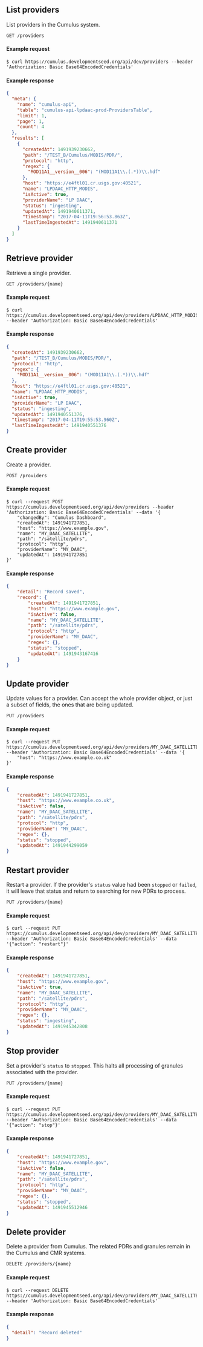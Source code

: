 ## List providers

List providers in the Cumulus system.

```endpoint
GET /providers
```

#### Example request

```curl
$ curl https://cumulus.developmentseed.org/api/dev/providers --header 'Authorization: Basic Base64EncodedCredentials'
```

#### Example response

```json
{
  "meta": {
    "name": "cumulus-api",
    "table": "cumulus-api-lpdaac-prod-ProvidersTable",
    "limit": 1,
    "page": 1,
    "count": 4
  },
  "results": [
    {
      "createdAt": 1491939230662,
      "path": "/TEST_B/Cumulus/MODIS/PDR/",
      "protocol": "http",
      "regex": {
        "MOD11A1__version__006": "(MOD11A1\\.(.*))\\.hdf"
      },
      "host": "https://e4ftl01.cr.usgs.gov:40521",
      "name": "LPDAAC_HTTP_MODIS",
      "isActive": true,
      "providerName": "LP DAAC",
      "status": "ingesting",
      "updatedAt": 1491940611371,
      "timestamp": "2017-04-11T19:56:53.863Z",
      "lastTimeIngestedAt": 1491940611371
    }
  ]
}
```

## Retrieve provider

Retrieve a single provider.

```endpoint
GET /providers/{name}
```

#### Example request

```curl
$ curl https://cumulus.developmentseed.org/api/dev/providers/LPDAAC_HTTP_MODIS --header 'Authorization: Basic Base64EncodedCredentials'
```

#### Example response

```json
{
  "createdAt": 1491939230662,
  "path": "/TEST_B/Cumulus/MODIS/PDR/",
  "protocol": "http",
  "regex": {
    "MOD11A1__version__006": "(MOD11A1\\.(.*))\\.hdf"
  },
  "host": "https://e4ftl01.cr.usgs.gov:40521",
  "name": "LPDAAC_HTTP_MODIS",
  "isActive": true,
  "providerName": "LP DAAC",
  "status": "ingesting",
  "updatedAt": 1491940551376,
  "timestamp": "2017-04-11T19:55:53.960Z",
  "lastTimeIngestedAt": 1491940551376
}
```

## Create provider

Create a provider.

```endpoint
POST /providers
```

#### Example request

```curl
$ curl --request POST https://cumulus.developmentseed.org/api/dev/providers --header 'Authorization: Basic Base64EncodedCredentials' --data '{
    "changedBy": "Cumulus Dashboard",
    "createdAt": 1491941727851,
    "host": "https://www.example.gov",
    "name": "MY_DAAC_SATELLITE",
    "path": "/satellite/pdrs",
    "protocol": "http",
    "providerName": "MY_DAAC",
    "updatedAt": 1491941727851
}'
```

#### Example response

```json
{
    "detail": "Record saved",
    "record": {
        "createdAt": 1491941727851,
        "host": "https://www.example.gov",
        "isActive": false,
        "name": "MY_DAAC_SATELLITE",
        "path": "/satellite/pdrs",
        "protocol": "http",
        "providerName": "MY_DAAC",
        "regex": {},
        "status": "stopped",
        "updatedAt": 1491943167416
    }
}
```

## Update provider

Update values for a provider. Can accept the whole provider object, or just a subset of fields, the ones that are being updated.

```endpoint
PUT /providers
```

#### Example request

```curl
$ curl --request PUT https://cumulus.developmentseed.org/api/dev/providers/MY_DAAC_SATELLITE --header 'Authorization: Basic Base64EncodedCredentials' --data '{
    "host": "https://www.example.co.uk"
}'
```

#### Example response

```json
{
    "createdAt": 1491941727851,
    "host": "https://www.example.co.uk",
    "isActive": false,
    "name": "MY_DAAC_SATELLITE",
    "path": "/satellite/pdrs",
    "protocol": "http",
    "providerName": "MY_DAAC",
    "regex": {},
    "status": "stopped",
    "updatedAt": 1491944299059
}
```

## Restart provider

Restart a provider. If the provider's `status` value had been `stopped` or `failed`, it will leave that status and return to searching for new PDRs to process.

```endpoint
PUT /providers/{name}
```

#### Example request

```curl
$ curl --request PUT https://cumulus.developmentseed.org/api/dev/providers/MY_DAAC_SATELLITE --header 'Authorization: Basic Base64EncodedCredentials' --data '{"action": "restart"}'
```

#### Example response

```json
{
    "createdAt": 1491941727851,
    "host": "https://www.example.gov",
    "isActive": true,
    "name": "MY_DAAC_SATELLITE",
    "path": "/satellite/pdrs",
    "protocol": "http",
    "providerName": "MY_DAAC",
    "regex": {},
    "status": "ingesting",
    "updatedAt": 1491945342808
}
```

## Stop provider

Set a provider's `status` to `stopped`. This halts all processing of granules associated with the provider.

```endpoint
PUT /providers/{name}
```

#### Example request

```curl
$ curl --request PUT https://cumulus.developmentseed.org/api/dev/providers/MY_DAAC_SATELLITE --header 'Authorization: Basic Base64EncodedCredentials' --data '{"action": "stop"}'
```

#### Example response

```json
{
    "createdAt": 1491941727851,
    "host": "https://www.example.gov",
    "isActive": false,
    "name": "MY_DAAC_SATELLITE",
    "path": "/satellite/pdrs",
    "protocol": "http",
    "providerName": "MY_DAAC",
    "regex": {},
    "status": "stopped",
    "updatedAt": 1491945512946
}
```

## Delete provider

Delete a provider from Cumulus. The related PDRs and granules remain in the Cumulus and CMR systems.

```endpoint
DELETE /providers/{name}
```

#### Example request

```curl
$ curl --request DELETE https://cumulus.developmentseed.org/api/dev/providers/MY_DAAC_SATELLITE --header 'Authorization: Basic Base64EncodedCredentials'

```

#### Example response

```json
{
  "detail": "Record deleted"
}
```
